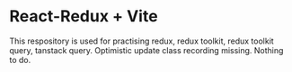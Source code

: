 # React-Redux + Vite
This respository is used for practising redux, redux toolkit, redux toolkit query, tanstack query. Optimistic update class recording missing. Nothing to do.


